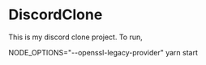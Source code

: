 # DiscordClone

This is my discord clone project. 
To run, 

NODE_OPTIONS="--openssl-legacy-provider" yarn start

